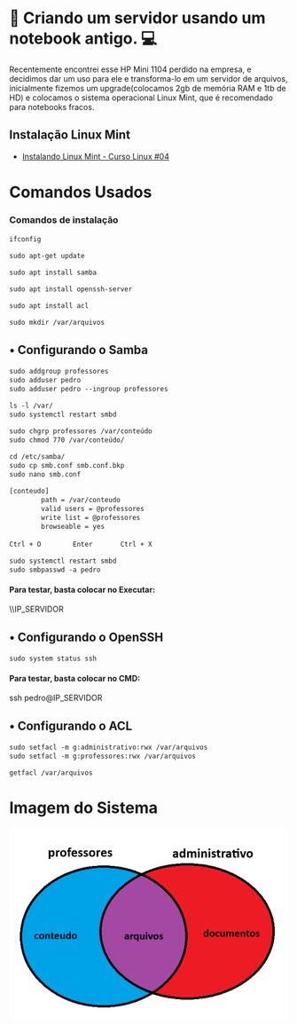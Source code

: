 
# 📍 Criando um servidor usando um notebook antigo. 💻 

Recentemente encontrei esse HP Mini 1104 perdido na empresa, e decidimos dar um uso para ele e transforma-lo em um servidor de arquivos, inicialmente fizemos um upgrade(colocamos 2gb de memória RAM e 1tb de HD) e colocamos o sistema operacional Linux Mint, que é recomendado para notebooks fracos.




## Instalação Linux Mint

 - [Instalando Linux Mint - Curso Linux #04](https://youtu.be/ZhLjvy23rrs)
# Comandos Usados

### Comandos de instalação

``` Para descobrir ip do notebook
ifconfig
```
``` Atualizar sistema
sudo apt-get update
```
``` Instalar o Samba
sudo apt install samba
```
``` Instalar o OpenSSH
sudo apt install openssh-server
```
``` Instalar o ACL
sudo apt install acl
```
``` Criar pasta do Sistema de Arquivos
sudo mkdir /var/arquivos
```




## • Configurando o Samba

```Configurações Iniciais
sudo addgroup professores 
sudo adduser pedro
sudo adduser pedro --ingroup professores
```

```Para conferir as Pastas e os Usuários
ls -l /var/
sudo systemctl restart smbd
```

```Colocar o Grupo para conseguir mexer na pasta
sudo chgrp professores /var/conteúdo 
sudo chmod 770 /var/conteúdo/
```

```Mudar as Configurações da pasta
cd /etc/samba/
sudo cp smb.conf smb.conf.bkp
sudo nano smb.conf
```

```Exemplo de Permissões
[conteudo]
        path = /var/conteudo
        valid users = @professores
        write list = @professores
        browseable = yes

Ctrl + O        Enter       Ctrl + X
```

```Reiniciar sistema e colocar senha no Usuário
sudo systemctl restart smbd
sudo smbpasswd -a pedro
```

#### Para testar, basta colocar no Executar:
\\\IP_SERVIDOR
## • Configurando o OpenSSH

``` Para verificar status active (running)
sudo system status ssh
```

#### Para testar, basta colocar no CMD:
ssh pedro@IP_SERVIDOR
## • Configurando o ACL

``` Fazer com que ambos os grupos consigam acessar o arquivos
sudo setfacl -m g:administrativo:rwx /var/arquivos
sudo setfacl -m g:professores:rwx /var/arquivos
```

``` Verificar as ACLs
getfacl /var/arquivos
```

# Imagem do Sistema
![Imagem do Sistema](https://github.com/pedro-cursino/serverLinuxComands/blob/main/Sistema.png?raw=true)

